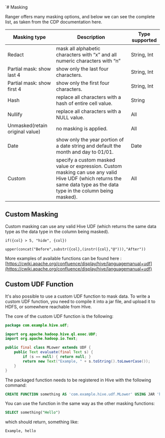 `# Masking

Ranger offers many masking options, and below we can see the complete list, as taken from the CDP documentation here.

| Masking type      | Description | Type supported |
| ----------------- | ----------- |----------------|
|Redact | mask all alphabetic characters with “x” and all numeric characters with “n”| String, Int|
| Partial mask: show last 4   | show only the last four characters.  | String, Int       |
| Partial mask: show first 4  |show only the first four characters. | String, Int       |
| Hash |  replace all characters with a hash of entire cell value.  | String|
| Nullify|replace all characters with a NULL value.|All|
|Unmasked(retain original value)| no masking is applied.|All|
|Date|show only the year portion of a date string and default the month and day to 01/01.|Date|
|Custom|specify a custom masked value or expression. Custom masking can use any valid Hive UDF (which returns the same data type as the data type in the column being masked).|All|
## Custom Masking
Custom masking can use any valid Hive UDF (which returns the same data type as the data type in the column being masked).

```
if({col} > 5, "hide", {col})
````
```
upper(concat("Before",substr({col},(instr({col},"@"))),"After"))
```
More examples of available functions can be found here : [https://cwiki.apache.org/confluence/display/hive/languagemanual+udf](https://cwiki.apache.org/confluence/display/hive/languagemanual+udf)
## Custom UDF Function
It's also possible to use a custom UDF function to mask data.
To write a custom UDF function, you need to compile it into a jar file, and upload it to HDFS, or somewhere reachable from Hive.

The core of the custom UDF function is the following:

```java
package com.example.hive.udf;

import org.apache.hadoop.hive.ql.exec.UDF;
import org.apache.hadoop.io.Text;

public final class MLower extends UDF {
    public Text evaluate(final Text s) {
        if (s == null) { return null; }
        return new Text("Example, " + s.toString().toLowerCase());
    }
}

```

The packaged function needs to be registered in Hive with the following command:

```sql
CREATE FUNCTION something AS 'com.example.hive.udf.MLower' USING JAR 'hdfs:///udfTest-1.0-SNAPSHOT-jar-with-dependencies.jar'
```
You can use the function in the same way as the other masking functions:
```sql
SELECT something("Hello")
```
which should return, something like:
```
Example, hello
```







